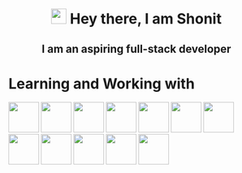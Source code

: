 <div align="center">
  
# <img src="https://github.com/TheDudeThatCode/TheDudeThatCode/blob/master/Assets/Hi.gif" width="30" height="30"> Hey there, I am Shonit 
## I am an aspiring full-stack developer
</div>

# Learning and Working with 

<p float="left">
<img src="https://icon-library.com/images/html5-icon/html5-icon-13.jpg" width="60" height="60">
<img src="https://cdn.iconscout.com/icon/free/png-512/css3-9-1175237.png" width="60" height="60"> 
<img src="https://img.icons8.com/color/452/bootstrap.png" width="60" height="60"> 
<img src="https://cdn.icon-icons.com/icons2/2108/PNG/512/javascript_icon_130900.png" width="60" height="60">
<img src="https://cdn.iconscout.com/icon/free/png-512/jquery-10-1175155.png" width="60" height="60"> 
<img src="https://cdn.iconscout.com/icon/free/png-512/react-1-282599.png" width="60" height="60"> 
<img src="https://cdn.iconscout.com/icon/free/png-512/node-js-1174925.png" width="60" height="60">
<img src="https://camo.githubusercontent.com/1b938a8770774c11ebdf27c1c371d173a48c6f0504cc224a8a6b47d5a8a332ac/68747470733a2f2f7777772e766563746f726c6f676f2e7a6f6e652f6c6f676f732f6d6f6e676f64622f6d6f6e676f64622d69636f6e2e737667" width="60" height="60">
<img src="https://upload.wikimedia.org/wikipedia/commons/thumb/3/3f/Git_icon.svg/1024px-Git_icon.svg.png" width="60" height="60"> 
<img src="https://www.shareicon.net/data/2048x2048/2016/06/20/606964_github_4096x4096.png" width="60" height="60"> 
<img src="https://upload.wikimedia.org/wikipedia/commons/thumb/9/9a/Visual_Studio_Code_1.35_icon.svg/1024px-Visual_Studio_Code_1.35_icon.svg.png" width="60" height="60">
<img src="https://seeklogo.com/images/C/c-logo-43CE78FF9C-seeklogo.com.png" width="60" height="60"> 

</p>

